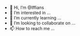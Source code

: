 - 👋 Hi, I’m @Iffians
- 👀 I’m interested in ...
- 🌱 I’m currently learning ...
- 💞️ I’m looking to collaborate on ...
- 📫 How to reach me ...

<!---
Iffians/Iffians is a ✨ special ✨ repository because its `README.md` (this file) appears on your GitHub profile.
You can click the Preview link to take a look at your changes.
--->
